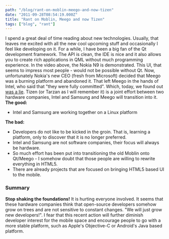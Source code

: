 ```yaml
---
path: "/blog/rant-on-moblin-meego-and-now-tizen"
date: "2011-09-28T08:54:19.000Z"
title: "Rant on Moblin, Meego and now Tizen"
tags: ["blog", "rant"]
---
```


I spend a great deal of time reading about new technologies. Usually, that leaves me excited with all the new cool upcoming stuff and occasionally I feel like developing on it. For a while, I have been a big fan of the Qt development framework. The API is clean, the IDE is nice and it also allows you to create rich applications in QML without much programming experience. In the video above, the Nokia N9 is demonstrated. This UI, that seems to impress most people - would not be possible without Qt. Now, unfortunately Nokia's new CEO (fresh from Microsoft) decided that Meego was a burning platform and abandoned it. That left Meego in the hands of Intel, who said that "they were fully committed". Which, today, we found out [was a lie](https://meego.com/community/blogs/imad/2011/whats-next-meego). Tizen (or Tarzan as I will remember it) is a joint effort between two hardware companies, Intel and Samsung and Meego will transition into it. **The good:**

*   Intel and Samsung are working together on a Linux platform

**The bad:**

*   Developers do not like to be kicked in the groin. That is, learning a platform, only to discover that it is no longer preferred.
*   Intel and Samsung are not software companies, their focus will always be hardware.
*   So much effort has been put into transitioning the old Moblin onto Qt/Meego - I somehow doubt that those people are willing to rewrite everything in HTML5.
*   There are already projects that are focused on bringing HTML5 based UI to the mobile.

### Summary

**Stop shaking the foundations!** It is hurting everyone involved. It seems that these hardware companies think that open-source developers somehow grow on trees and are not sensitive to constant changes. "We will just grow new developers!". I fear that this recent action will further diminish developer interest for the mobile space and encourage people to go with a more stable platform, such as Apple's Objective-C or Android's Java based platform.